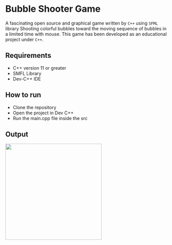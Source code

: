 # Bubble Shooter Game


A fascinating open source and graphical game written by ``C++`` using ``SFML`` library 
Shooting colorful bubbles toward the moving sequence of bubbles in a limited time with mouse. This game has been developed as an educational project under ``C++``.


## Requirements


- C++  version 11 or greater
- SMFL Library
- Dev-C++ IDE


## How to run
* Clone the repository
* Open the project in Dev C++
* Run the main.cpp file inside the src


## Output


<img src="https://user-images.githubusercontent.com/47594854/143402379-951db5c0-9c8f-4242-8afa-cba2377d2bec.png" width="300">
